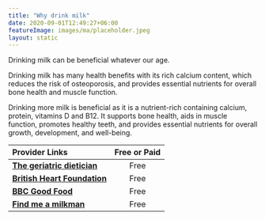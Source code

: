 ```yaml
---
title: "Why drink milk"
date: 2020-09-01T12:49:27+06:00
featureImage: images/ma/placeholder.jpeg
layout: static
---
```


Drinking milk can be beneficial whatever our age.

Drinking milk has many health benefits with its rich calcium content, which reduces the risk of osteoporosis, and provides essential nutrients for overall bone health and muscle function.

Drinking more milk is beneficial as it is a nutrient-rich containing calcium, protein, vitamins D and B12. It supports bone health, aids in muscle function, promotes healthy teeth, and provides essential nutrients for overall growth, development, and well-being.

| Provider Links      | Free or Paid  |  
| :-----------          | :--------------:      |  
| [**The geriatric dietician**](https://thegeriatricdietitian.com/milk-for-the-elderly/) | Free | 
| [**British Heart Foundation**](https://www.bhf.org.uk/informationsupport/heart-matters-magazine/nutrition/full-fat-dairy) | Free | 
| [**BBC Good Food**](https://www.bbcgoodfood.com/howto/guide/which-milk-right-you) | Free | 
| [**Find me a milkman**](https://findmeamilkman.net/) | Free | 
  

<br/><br/>






